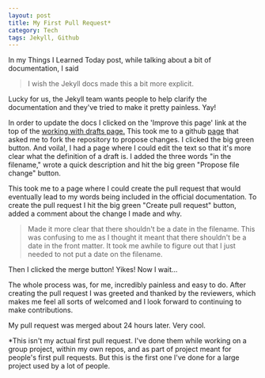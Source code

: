 ```yaml
---
layout: post
title: My First Pull Request*
category: Tech
tags: Jekyll, Github 
---
```


In my Things I Learned Today post, while talking about a bit of documentation, I said

> I wish the Jekyll docs made this a bit more explicit.  

Lucky for us, the Jekyll team wants people to help clarify the documentation and they've tried to make it pretty painless. Yay!

In order to update the docs I clicked on the 'Improve this page' link at the top of the [working with drafts page.](https://jekyllrb.com/docs/drafts/ "Jekyll drafts docs") This took me to a github [page](https://github.com/jekyll/jekyll/edit/master/docs/_docs/drafts.md "Github edit page") that asked me to fork the repository to propose changes. I clicked the big green button. And voila!, I had a page where I could edit the text so that it's more clear what the definition of a draft is. I added the three words "in the filename," wrote a quick description and hit the big green "Propose file change" button. 

This took me to a page where I could create the pull request that would eventually lead to my words being included in the official documentation. To create the pull request I hit the big green "Create pull request" button, added a comment about the change I made and why.  

> Made it more clear that there shouldn't be a date in the filename. This was confusing to me as I thought it meant that there shouldn't be a date in the front matter. It took me awhile to figure out that I just needed to not put a date on the filename.

Then I clicked the merge button! Yikes! Now I wait...

The whole process was, for me, incredibly painless and easy to do. After creating the pull request I was greeted and thanked by the reviewers, which makes me feel all sorts of welcomed and I look forward to continuing to make contributions. 

My pull request was merged about 24 hours later. Very cool.

*This isn't my actual first pull request. I've done them while working on a group project, within my own repos, and as part of project meant for people's first pull requests. But this is the first one I've done for a large project used by a lot of people. 